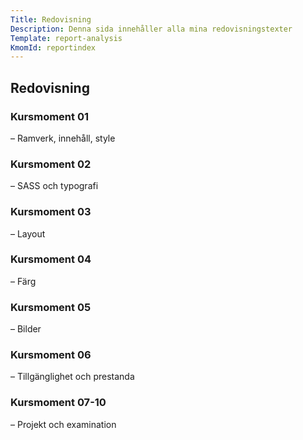 ```yaml
---
Title: Redovisning
Description: Denna sida innehåller alla mina redovisningstexter
Template: report-analysis
KmomId: reportindex
---
```

<h2 class="reportanalysis-h2">Redovisning</h2>

<div class="kmom-box kmom01">
<div class="opacity">
    <div class="kmom-box-title-wrap">
        <h3>Kursmoment 01</h3>
        <p>– Ramverk, innehåll, style</p>
    </div>
    <div class="kmom-box-link-wrap">
        <div class="link-box">
            <a class="link-arrow" href="report/kmom01" title="Kursmoment 01"></a>
        </div>
    </div>
</div>
</div>

<div class="kmom-box kmom02">
<div class="opacity">
    <div class="kmom-box-title-wrap">
        <h3>Kursmoment 02</h3>
        <p>– SASS och typografi</p>
    </div>
    <div class="kmom-box-link-wrap">
        <div class="link-box">
            <a class="link-arrow" href="report/kmom02" title="Kursmoment 02"></a>
        </div>
    </div>
</div>
</div>

<div class="kmom-box kmom03">
<div class="opacity">
    <div class="kmom-box-title-wrap">
        <h3>Kursmoment 03</h3>
        <p>– Layout</p>
    </div>
    <div class="kmom-box-link-wrap">
        <div class="link-box">
            <a class="link-arrow" href="report/kmom03" title="Kursmoment 03"></a>
        </div>
    </div>
</div>
</div>

<div class="kmom-box kmom04">
<div class="opacity">
    <div class="kmom-box-title-wrap">
        <h3>Kursmoment 04</h3>
        <p>– Färg</p>
    </div>
    <div class="kmom-box-link-wrap">
        <div class="link-box">
            <a class="link-arrow" href="report/kmom04" title="Kursmoment 04"></a>
        </div>
    </div>
</div>
</div>

<div class="kmom-box kmom05">
<div class="opacity">
    <div class="kmom-box-title-wrap">
        <h3>Kursmoment 05</h3>
        <p>– Bilder</p>
    </div>
    <div class="kmom-box-link-wrap">
        <div class="link-box">
            <a class="link-arrow" href="report/kmom05" title="Kursmoment 05"></a>
        </div>
    </div>
</div>
</div>

<div class="kmom-box kmom06">
<div class="opacity">
    <div class="kmom-box-title-wrap">
        <h3>Kursmoment 06</h3>
        <p>– Tillgänglighet och prestanda</p>
    </div>
    <div class="kmom-box-link-wrap">
        <div class="link-box">
            <a class="link-arrow" href="report/kmom06" title="Kursmoment 06"></a>
        </div>
    </div>
</div>
</div>

<div class="kmom-box project">
<div class="opacity">
    <div class="kmom-box-title-wrap">
        <h3>Kursmoment 07-10</h3>
        <p>– Projekt och examination</p>
    </div>
    <div class="kmom-box-link-wrap">
        <div class="link-box">
            <a class="link-arrow" href="report/kmom10" title="Projekt"></a>
        </div>
    </div>
</div>
</div>
